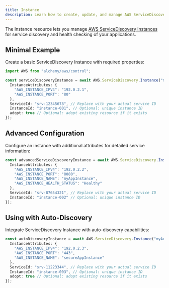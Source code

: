 ```yaml
---
title: Instance
description: Learn how to create, update, and manage AWS ServiceDiscovery Instances using Alchemy Cloud Control.
---
```



The Instance resource lets you manage [AWS ServiceDiscovery Instances](https://docs.aws.amazon.com/servicediscovery/latest/userguide/) for service discovery and health checking of your applications.

## Minimal Example

Create a basic ServiceDiscovery Instance with required properties:

```ts
import AWS from "alchemy/aws/control";

const serviceDiscoveryInstance = await AWS.ServiceDiscovery.Instance("myServiceDiscoveryInstance", {
  InstanceAttributes: {
    "AWS_INSTANCE_IPV4": "192.0.2.1",
    "AWS_INSTANCE_PORT": "80"
  },
  ServiceId: "srv-12345678", // Replace with your actual service ID
  InstanceId: "instance-001", // Optional: unique instance ID
  adopt: true // Optional: adopt existing resource if it exists
});
```

## Advanced Configuration

Configure an instance with additional attributes for detailed service information:

```ts
const advancedServiceDiscoveryInstance = await AWS.ServiceDiscovery.Instance("myAdvancedServiceDiscoveryInstance", {
  InstanceAttributes: {
    "AWS_INSTANCE_IPV4": "192.0.2.2",
    "AWS_INSTANCE_PORT": "8080",
    "AWS_INSTANCE_NAME": "myAppInstance",
    "AWS_INSTANCE_HEALTH_STATUS": "Healthy"
  },
  ServiceId: "srv-87654321", // Replace with your actual service ID
  InstanceId: "instance-002" // Optional: unique instance ID
});
```

## Using with Auto-Discovery

Integrate ServiceDiscovery Instance with auto-discovery capabilities:

```ts
const autoDiscoveryInstance = await AWS.ServiceDiscovery.Instance("myAutoDiscoveryInstance", {
  InstanceAttributes: {
    "AWS_INSTANCE_IPV4": "192.0.2.3",
    "AWS_INSTANCE_PORT": "443",
    "AWS_INSTANCE_NAME": "secureAppInstance"
  },
  ServiceId: "srv-11223344", // Replace with your actual service ID
  InstanceId: "instance-003", // Optional: unique instance ID
  adopt: true // Optional: adopt existing resource if it exists
});
```
